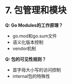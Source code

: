 # 7. 包管理和模块

**Q: Go Modules的工作原理？**
- go.mod和go.sum文件
- 语义化版本控制
- vendor机制

**Q: 包的可见性规则？**
- 首字母大小写的访问控制
- internal包的特殊性
